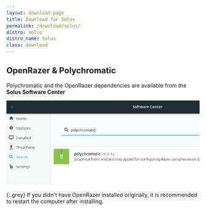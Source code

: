 ```yaml
---
layout: download-page
title: Download for Solus
permalink: /download/solus/
distro: solus
distro_name: Solus
class: download
---
```


## OpenRazer & Polychromatic

Polychromatic and the OpenRazer dependencies are available from the **Solus Software Center**

![](/assets/img/downloads/solus-software-center.png)

{:.grey}
If you didn't have OpenRazer installed originally, it is recommended to
restart the computer after installing.

